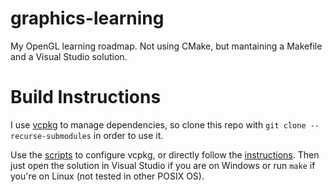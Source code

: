 # graphics-learning
My OpenGL learning roadmap. Not using CMake, but mantaining a Makefile and a Visual Studio solution.

# Build Instructions
I use [vcpkg](https://vcpkg.io/en/) to manage dependencies, so clone this repo with `git clone --recurse-submodules` in order to use it.

Use the [scripts](./scripts) to configure vcpkg, or directly follow the [instructions](https://vcpkg.io/en/getting-started).
Then just open the solution in Visual Studio if you are on Windows or run `make` if you're on Linux (not tested in other POSIX OS).
